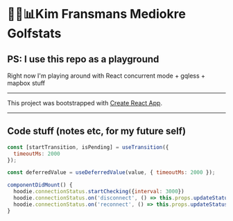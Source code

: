 # 🏌️‍♂️📊Kim Fransmans Mediokre Golfstats

## PS: I use this repo as a playground

Right now I'm playing around with React concurrent mode + gqless + mapbox stuff

---

This project was bootstrapped with [Create React App](https://github.com/facebook/create-react-app).

---

## Code stuff (notes etc, for my future self)

```javascript
const [startTransition, isPending] = useTransition({
  timeoutMs: 2000
});

const deferredValue = useDeferredValue(value, { timeoutMs: 2000 });
```

```javascript
componentDidMount() {
  hoodie.connectionStatus.startChecking({interval: 3000})
  hoodie.connectionStatus.on('disconnect', () => this.props.updateStatus(false))
  hoodie.connectionStatus.on('reconnect', () => this.props.updateStatus(true))
}
```
